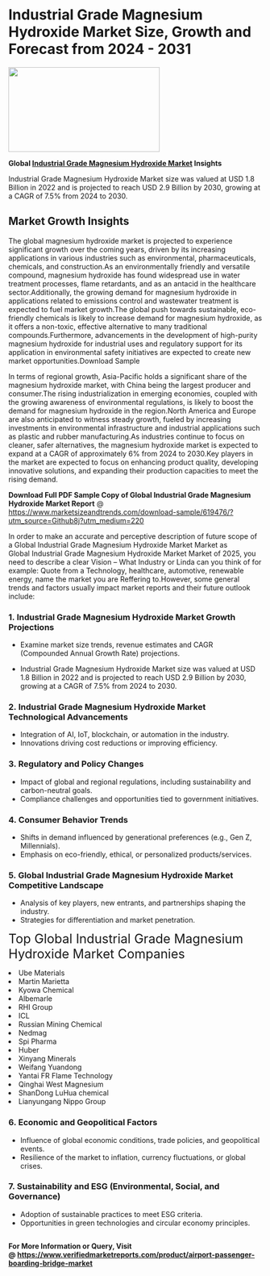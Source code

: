 <H1>Industrial Grade Magnesium Hydroxide Market Size, Growth and Forecast from 2024 - 2031</H1><img class="aligncenter size-medium wp-image-584254" src="https://thirdeyenews.in/wp-content/uploads/2024/09/Global-Market-Research-300x168.jpeg" alt="" width="300" height="168" /><p><strong>Global&nbsp;<a href="https://www.marketsizeandtrends.com/download-sample/619476/?utm_source=Github8j?utm_medium=220">Industrial Grade Magnesium Hydroxide Market</a> Insights</strong></p><p>Industrial Grade Magnesium Hydroxide Market size was valued at USD 1.8 Billion in 2022 and is projected to reach USD 2.9 Billion by 2030, growing at a CAGR of 7.5% from 2024 to 2030.</p><p><h2>Market Growth Insights</h2> <p>The global magnesium hydroxide market is projected to experience significant growth over the coming years, driven by its increasing applications in various industries such as environmental, pharmaceuticals, chemicals, and construction.As an environmentally friendly and versatile compound, magnesium hydroxide has found widespread use in water treatment processes, flame retardants, and as an antacid in the healthcare sector.Additionally, the growing demand for magnesium hydroxide in applications related to emissions control and wastewater treatment is expected to fuel market growth.The global push towards sustainable, eco-friendly chemicals is likely to increase demand for magnesium hydroxide, as it offers a non-toxic, effective alternative to many traditional compounds.Furthermore, advancements in the development of high-purity magnesium hydroxide for industrial uses and regulatory support for its application in environmental safety initiatives are expected to create new market opportunities.Download Sample</p> <p>In terms of regional growth, Asia-Pacific holds a significant share of the magnesium hydroxide market, with China being the largest producer and consumer.The rising industrialization in emerging economies, coupled with the growing awareness of environmental regulations, is likely to boost the demand for magnesium hydroxide in the region.North America and Europe are also anticipated to witness steady growth, fueled by increasing investments in environmental infrastructure and industrial applications such as plastic and rubber manufacturing.As industries continue to focus on cleaner, safer alternatives, the magnesium hydroxide market is expected to expand at a CAGR of approximately 6% from 2024 to 2030.Key players in the market are expected to focus on enhancing product quality, developing innovative solutions, and expanding their production capacities to meet the rising demand.</p><p><span class=""><strong>Download Full PDF Sample Copy of Global Industrial Grade Magnesium Hydroxide Market Report</strong> @ <a href="https://www.marketsizeandtrends.com/download-sample/619476/?utm_source=Github8j?utm_medium=220" target="_blank">https://www.marketsizeandtrends.com/download-sample/619476/?utm_source=Github8j?utm_medium=220</a></span></p><p>In order to make an accurate and perceptive description of future scope of a Global&nbsp;Industrial Grade Magnesium Hydroxide Market Market as Global&nbsp;Industrial Grade Magnesium Hydroxide Market Market of 2025, you need to describe a clear Vision &ndash; What Industry or Linda can you think of for example: Quote from a Technology, healthcare, automotive, renewable energy, name the market you are Reffering to.However, some general trends and factors usually impact market reports and their future outlook include:</p><h3>1.&nbsp;<strong>Industrial Grade Magnesium Hydroxide Market Growth Projections</strong></h3><ul><li>Examine market size trends, revenue estimates and CAGR (Compounded Annual Growth Rate) projections.</li><li><p>Industrial Grade Magnesium Hydroxide Market size was valued at USD 1.8 Billion in 2022 and is projected to reach USD 2.9 Billion by 2030, growing at a CAGR of 7.5% from 2024 to 2030.</p></li></ul><h3>2.&nbsp;<strong>Industrial Grade Magnesium Hydroxide Market Technological Advancements</strong></h3><ul><li>Integration of AI, IoT, blockchain, or automation in the industry.</li><li>Innovations driving cost reductions or improving efficiency.</li></ul><h3>3.&nbsp;<strong>Regulatory and Policy Changes</strong></h3><ul><li>Impact of global and regional regulations, including sustainability and carbon-neutral goals.</li><li>Compliance challenges and opportunities tied to government initiatives.</li></ul><h3>4.&nbsp;<strong>Consumer Behavior Trends</strong></h3><ul><li>Shifts in demand influenced by generational preferences (e.g., Gen Z, Millennials).</li><li>Emphasis on eco-friendly, ethical, or personalized products/services.</li></ul><h3>5.&nbsp;<strong>Global Industrial Grade Magnesium Hydroxide Market Competitive Landscape</strong></h3><ul><li>Analysis of key players, new entrants, and partnerships shaping the industry.</li><li>Strategies for differentiation and market penetration.</li></ul><p data-pm-slice="1 1 []"><span style="color: inherit; font-family: inherit; font-size: 25px;">Top Global Industrial Grade Magnesium Hydroxide Market Companies</span></p><div class="" data-test-id=""><p><li>Ube Materials</li><li> Martin Marietta</li><li> Kyowa Chemical</li><li> Albemarle</li><li> RHI Group</li><li> ICL</li><li> Russian Mining Chemical</li><li> Nedmag</li><li> Spi Pharma</li><li> Huber</li><li> Xinyang Minerals</li><li> Weifang Yuandong</li><li> Yantai FR Flame Technology</li><li> Qinghai West Magnesium</li><li> ShanDong LuHua chemical</li><li> Lianyungang Nippo Group</li></p></div><h3>6.&nbsp;<strong>Economic and Geopolitical Factors</strong></h3><ul><li>Influence of global economic conditions, trade policies, and geopolitical events.</li><li>Resilience of the market to inflation, currency fluctuations, or global crises.</li></ul><h3>7.&nbsp;<strong>Sustainability and ESG (Environmental, Social, and Governance)</strong></h3><ul><li>Adoption of sustainable practices to meet ESG criteria.</li><li>Opportunities in green technologies and circular economy principles.</li></ul><h2><strong style="font-size: 14px;">For More Information or Query, Visit @&nbsp;</strong><a style="background-color: #ffffff; font-size: 14px;" href="https://www.marketsizeandtrends.com/report/industrial-grade-magnesium-hydroxide-market/" target="_blank">https://www.verifiedmarketreports.com/product/airport-passenger-boarding-bridge-market</a></h2>